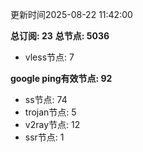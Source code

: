 更新时间2025-08-22 11:42:00

**总订阅: 23**
**总节点: 5036**
- vless节点: 7

**google ping有效节点: 92**
- ss节点: 74
- trojan节点: 5
- v2ray节点: 12
- ssr节点: 1
